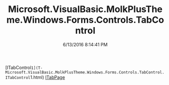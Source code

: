 ﻿---
title: Microsoft.VisualBasic.MolkPlusTheme.Windows.Forms.Controls.TabControl
date: 6/13/2016 8:14:41 PM
---

[ITabControl`1](T-Microsoft.VisualBasic.MolkPlusTheme.Windows.Forms.Controls.TabControl.ITabControl`1.html)
[ITabPage](T-Microsoft.VisualBasic.MolkPlusTheme.Windows.Forms.Controls.TabControl.ITabPage.html)
